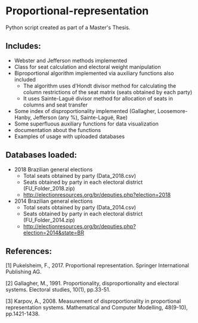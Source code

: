 # Proportional-representation
Python script created as part of a Master's Thesis.

## Includes:
  - Webster and Jefferson methods implemented
  - Class for seat calculation and electoral weight manipulation
  - Biproportional algorithm implemented via auxiliary functions also included
      - The algorithm uses d'Hondt divisor method for calculating the column restrictions of the seat matrix (seats obtained by each party)
      - It uses Sainte-Laguë divisor method for allocation of seats in columns and seat transfer
  - Some index of disproportionality implemented (Gallagher, Loosemore-Hanby, Jefferson (any %), Sainte-Laguë, Rae)
  - Some superfluous auxiliary functions for data visualization
  - documentation about the functions
  - Examples of usage with uploaded databases

## Databases loaded:
  - 2018 Brazilian general elections
    - Total seats obtained by party (Data_2018.csv)
    - Seats obtained by party in each electoral district (FU_Folder_2018.zip)
    - http://electionresources.org/br/deputies.php?election=2018
  - 2014 Brazilian general elections
    - Total seats obtained by party (Data_2014.csv)
    - Seats obtained by party in each electoral district (FU_Folder_2014.zip)
    - http://electionresources.org/br/deputies.php?election=2014&state=BR
## References:
<a id="1">[1]</a> Pukelsheim, F., 2017. Proportional representation. Springer International Publishing AG.

<a id="1">[2]</a> Gallagher, M., 1991. Proportionality, disproportionality and electoral systems. Electoral studies, 10(1), pp.33-51.

<a id="1">[3]</a> Karpov, A., 2008. Measurement of disproportionality in proportional representation systems. Mathematical and Computer Modelling, 48(9-10), pp.1421-1438.
    
